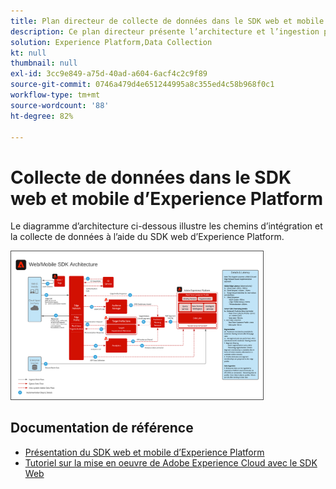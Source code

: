 ```yaml
---
title: Plan directeur de collecte de données dans le SDK web et mobile
description: Ce plan directeur présente l’architecture et l’ingestion par le biais du SDK web et mobile d’Experience Platform.
solution: Experience Platform,Data Collection
kt: null
thumbnail: null
exl-id: 3cc9e849-a75d-40ad-a604-6acf4c2c9f89
source-git-commit: 0746a479d4e651244995a8c355ed4c58b968f0c1
workflow-type: tm+mt
source-wordcount: '88'
ht-degree: 82%

---
```


# Collecte de données dans le SDK web et mobile d’Experience Platform

Le diagramme d’architecture ci-dessous illustre les chemins d’intégration et la collecte de données à l’aide du SDK web d’Experience Platform.

<img src="assets/web_sdk_flow.png" alt="Architecture de référence pour la mise en œuvre à l’aide du SDK web et mobile Experience Platform" style="width:80%; border:1px solid #4a4a4a" />

## Documentation de référence

* [Présentation du SDK web et mobile d’Experience Platform](https://experienceleague.adobe.com/docs/experience-platform/edge/home.html?lang=fr)
* [Tutoriel sur la mise en oeuvre de Adobe Experience Cloud avec le SDK Web](https://experienceleague.adobe.com/docs/blueprints-learn/architecture/data-ingestion/websdk.html)

